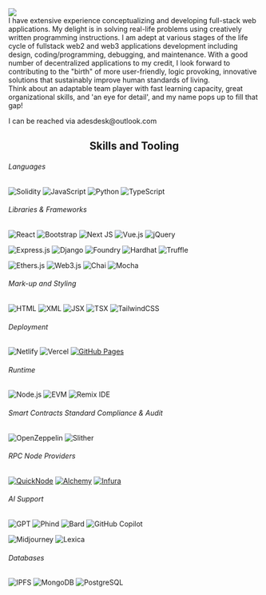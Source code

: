 <img src="https://readme-typing-svg.herokuapp.com?size=35&duration=5500&color=164C78&vCenter=true&center=true&width=600&lines=Meet+Adeola+David+A.;A+Full+Stack+Developer;And+Smart+Contract+Security+Researcher">

<br>
I have extensive experience conceptualizing and developing full-stack web applications. My delight is in solving real-life problems using creatively written programming instructions. I am adept at various stages of the life cycle of fullstack web2 and web3 applications development including design, coding/programming, debugging, and maintenance. With a good number of decentralized applications to my credit, I look forward to contributing to the "birth" of more user-friendly, logic provoking, innovative solutions that sustainably improve human standards of living.
<br>
Think about an adaptable team player with fast learning capacity, great organizational skills, and 'an eye for detail', and my name pops up to fill that gap! </p>
<p>
I can be reached via adesdesk@outlook.com
</p>

<h2 align="center">Skills and Tooling</h2>

###### Languages 
![Solidity](https://img.shields.io/badge/Solidity-%23363636.svg?style=for-the-badge&logo=solidity&logoColor=white) ![JavaScript](https://img.shields.io/badge/JavaScript-%23F7DF1E.svg?style=for-the-badge&logo=javascript&logoColor=black) ![Python](https://img.shields.io/badge/python-3670A0?style=for-the-badge&logo=python&logoColor=ffdd54) ![TypeScript](https://img.shields.io/badge/TypeScript-%23007ACC.svg?style=for-the-badge&logo=typescript&logoColor=white)
###### Libraries & Frameworks
![React](https://img.shields.io/badge/react-%2320232a.svg?style=for-the-badge&logo=react&logoColor=%2361DAFB) ![Bootstrap](https://img.shields.io/badge/Bootstrap-%23563D7C.svg?style=for-the-badge&logo=bootstrap&logoColor=white) ![Next JS](https://img.shields.io/badge/Next-black?style=for-the-badge&logo=next.js&logoColor=white) ![Vue.js](https://img.shields.io/badge/Vue.js-%234FC08D.svg?style=for-the-badge&logo=vue.js&logoColor=white) ![jQuery](https://img.shields.io/badge/jQuery-%230769AD.svg?style=for-the-badge&logo=jquery&logoColor=white)

![Express.js](https://img.shields.io/badge/Express.js-%23000000.svg?style=for-the-badge&logo=express&logoColor=white) 
![Django](https://img.shields.io/badge/Django-%23092E20.svg?style=for-the-badge&logo=django&logoColor=white) ![Foundry](https://img.shields.io/badge/Foundry-<COLOR>.svg?style=for-the-badge&logo=foundry&logoColor=white) ![Hardhat](https://img.shields.io/badge/Hardhat-%232F4F4F.svg?style=for-the-badge&logo=hardhat&logoColor=white) ![Truffle](https://img.shields.io/badge/Truffle-%234F408E.svg?style=for-the-badge&logo=truffle&logoColor=white) 

![Ethers.js](https://img.shields.io/badge/Ethers.js-%234CAF50.svg?style=for-the-badge&logo=ethereum&logoColor=white) ![Web3.js](https://img.shields.io/badge/Web3.js-%23334959.svg?style=for-the-badge&logo=ethereum&logoColor=white) ![Chai](https://img.shields.io/badge/Chai-%23F6ECD7.svg?style=for-the-badge&logo=chai&logoColor=black) ![Mocha](https://img.shields.io/badge/Mocha-%238D6748.svg?style=for-the-badge&logo=mocha&logoColor=white)
###### Mark-up and Styling
![HTML](https://img.shields.io/badge/HTML-%23E34F26.svg?style=for-the-badge&logo=html5&logoColor=white) ![XML](https://img.shields.io/badge/XML-%2300A4E4.svg?style=for-the-badge&logo=xml&logoColor=white) ![JSX](https://img.shields.io/badge/JSX-%23F7DF1E.svg?style=for-the-badge&logo=jsx&logoColor=black) ![TSX](https://img.shields.io/badge/TSX-%23007ACC.svg?style=for-the-badge&logo=tsx&logoColor=white) ![TailwindCSS](https://img.shields.io/badge/tailwindcss-%2338B2AC.svg?style=for-the-badge&logo=tailwind-css&logoColor=white) 
###### Deployment
![Netlify](https://img.shields.io/badge/netlify-%23000000.svg?style=for-the-badge&logo=netlify&logoColor=#00C7B7) ![Vercel](https://img.shields.io/badge/Vercel-%23000000.svg?style=for-the-badge&logo=vercel&logoColor=white) [![GitHub Pages](https://img.shields.io/badge/GitHub%20Pages-%23327FC7.svg?style=for-the-badge&logo=github&logoColor=white)](https://pages.github.com/)

###### Runtime
![Node.js](https://img.shields.io/badge/Node.js-%23339933.svg?style=for-the-badge&logo=node.js&logoColor=white) ![EVM](https://img.shields.io/badge/EVM-%2366595E.svg?style=for-the-badge&logo=ethereum&logoColor=white) ![Remix IDE](https://img.shields.io/badge/Remix%20IDE-%2366595E.svg?style=for-the-badge&logo=remix&logoColor=white)
###### Smart Contracts Standard Compliance & Audit
![OpenZeppelin](https://img.shields.io/badge/OpenZeppelin-%2372BEA6.svg?style=for-the-badge&logo=openzeppelin&logoColor=white) ![Slither](https://img.shields.io/badge/Slither-%23808080.svg?style=for-the-badge&logo=ethereum&logoColor=white)
###### RPC Node Providers
[![QuickNode](https://img.shields.io/badge/QuickNode-%23373737.svg?style=for-the-badge&logo=quicknode&logoColor=white)](https://www.quicknode.com/) [![Alchemy](https://img.shields.io/badge/Alchemy-%231d1e2e.svg?style=for-the-badge&logo=alchemy&logoColor=white)](https://alchemyapi.io/) [![Infura](https://img.shields.io/badge/Infura-%23000000.svg?style=for-the-badge&logo=infura&logoColor=white)](https://infura.io/)
###### AI Support
![GPT](https://img.shields.io/badge/GPT-%23555555.svg?style=for-the-badge&logo=openai&logoColor=white) ![Phind](https://img.shields.io/badge/Phind-<COLOR>.svg?style=for-the-badge&logo=phind&logoColor=white) ![Bard](https://img.shields.io/badge/Bard-<COLOR>.svg?style=for-the-badge&logo=bard&logoColor=white) ![GitHub Copilot](https://img.shields.io/badge/GitHub_Copilot-<COLOR>.svg?style=for-the-badge&logo=github&logoColor=white) 

![Midjourney](https://img.shields.io/badge/Midjourney-%230A0A0A.svg?style=for-the-badge&logo=midjourney&logoColor=white) ![Lexica](https://img.shields.io/badge/Lexica-%23FF5733.svg?style=for-the-badge)
###### Databases
![IPFS](https://img.shields.io/badge/IPFS-%234A9EDC.svg?style=for-the-badge&logo=ipfs&logoColor=white) ![MongoDB](https://img.shields.io/badge/MongoDB-%2347A248.svg?style=for-the-badge&logo=mongodb&logoColor=white) ![PostgreSQL](https://img.shields.io/badge/PostgreSQL-%23336791.svg?style=for-the-badge&logo=postgresql&logoColor=white)

